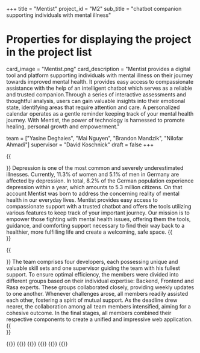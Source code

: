 +++
title = "Mentist"
project_id = "M2"
sub_title = "chatbot companion supporting individuals with mental illness"


# Properties for displaying the project in the project list
card_image = "Mentist.png"
card_description = "Mentist provides a digital tool and platform supporting individuals with mental illness on their journey towards improved mental health. It provides easy access to compassionate assistance with the help of an intelligent chatbot which serves as a reliable and trusted companion.Through a series of interactive assessments and thoughtful analysis, users can gain valuable insights into their emotional state, identifying areas that require attention and care. A personalized calendar operates as a gentle reminder keeping track of your mental health journey. With Mentist, the power of technology is harnessed to promote healing, personal growth and empowerment." 

team = ["Yasine Deghaies", "Mai Nguyen", "Brandon Mandzik", "Nilofar Ahmadi"]
supervisor = "David Koschnick"
draft = false
+++

{{<section title="Our Goal">}}
Depression is one of the most common and severely underestimated illnesses. Currently, 11.3% of women and 5.1% of men in Germany are affected by depression. In total, 8.2% of the German population experience depression within a year, which amounts to 5.3 million citizens. 
On that account Mentist was born to address the concerning reality of mental health in our everyday lives. Mentist provides easy access to compassionate support with a trusted chatbot and offers the tools utilizing various features to keep track of your important journey. Our mission is to empower those fighting with mental health issues, offering them the tools, guidance, and comforting support necessary to find their way back to a healthier, more fulfilling life and create a welcoming, safe space.
{{</section>}}


{{<section title="The team">}}
The team comprises four developers, each possessing unique and valuable skill sets and one supervisor guiding the team with his fullest support. To ensure optimal efficiency, the members were divided into different groups based on their individual expertise: Backend, Frontend and Rasa experts. These groups collaborated closely, providing weekly updates to one another. Whenever challenges arose, all members readily assisted each other, fostering a spirit of mutual support.
As the deadline drew nearer, the collaboration among all team members intensified, aiming for a cohesive outcome. In the final stages, all members combined their respective components to create a unified and impressive web application.
{{</section>}} 

{{<gallery>}}
{{<team-member image="brandon.jpeg" name="Brandon">}}
{{<team-member image="nilo.jpeg" name="Nilo">}}
{{<team-member image="mai.jpeg" name="Mai">}}
{{<team-member image="yasine.jpeg" name="Yasine">}}
{{</gallery>}}

